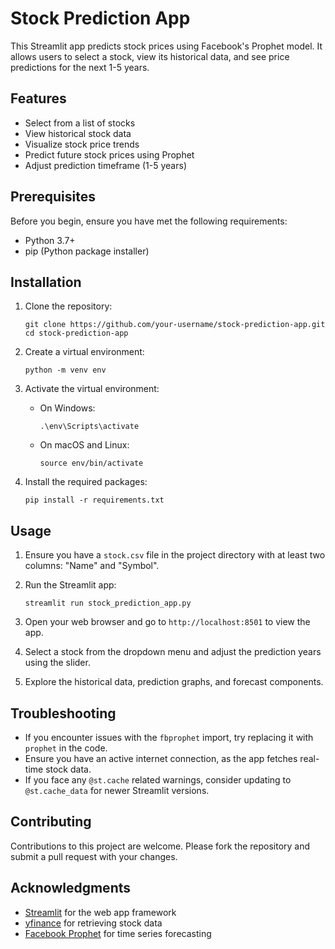 # Stock Prediction App

This Streamlit app predicts stock prices using Facebook's Prophet model. It allows users to select a stock, view its historical data, and see price predictions for the next 1-5 years.

## Features

- Select from a list of stocks
- View historical stock data
- Visualize stock price trends
- Predict future stock prices using Prophet
- Adjust prediction timeframe (1-5 years)

## Prerequisites

Before you begin, ensure you have met the following requirements:

- Python 3.7+
- pip (Python package installer)

## Installation

1. Clone the repository:
   ```
   git clone https://github.com/your-username/stock-prediction-app.git
   cd stock-prediction-app
   ```

2. Create a virtual environment:
   ```
   python -m venv env
   ```

3. Activate the virtual environment:
   - On Windows:
     ```
     .\env\Scripts\activate
     ```
   - On macOS and Linux:
     ```
     source env/bin/activate
     ```

4. Install the required packages:
   ```
   pip install -r requirements.txt
   ```

## Usage

1. Ensure you have a `stock.csv` file in the project directory with at least two columns: "Name" and "Symbol".

2. Run the Streamlit app:
   ```
   streamlit run stock_prediction_app.py
   ```

3. Open your web browser and go to `http://localhost:8501` to view the app.

4. Select a stock from the dropdown menu and adjust the prediction years using the slider.

5. Explore the historical data, prediction graphs, and forecast components.

## Troubleshooting

- If you encounter issues with the `fbprophet` import, try replacing it with `prophet` in the code.
- Ensure you have an active internet connection, as the app fetches real-time stock data.
- If you face any `@st.cache` related warnings, consider updating to `@st.cache_data` for newer Streamlit versions.

## Contributing

Contributions to this project are welcome. Please fork the repository and submit a pull request with your changes.



## Acknowledgments

- [Streamlit](https://streamlit.io/) for the web app framework
- [yfinance](https://github.com/ranaroussi/yfinance) for retrieving stock data
- [Facebook Prophet](https://facebook.github.io/prophet/) for time series forecasting
